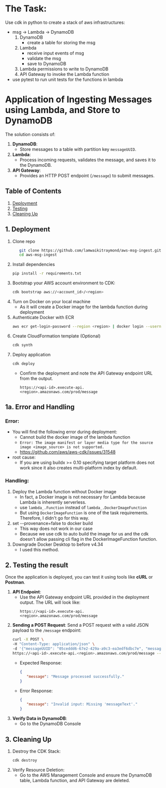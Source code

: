 # The Task:
Use cdk in python to create a stack of aws infrastructures:
- msg -> Lambda -> DynamoDB
    1. DynamoDB
        - create a table for storing the msg
    2. Lambda
        - receive input events of msg
        - validate the msg
        - save to DynamoDB
    3. Lambda permissions to write to DynamoDB
    4. API Gateway to invoke the Lambda function
- use pytest to run unit tests for the functions in lambda

# Application of Ingesting Messages using Lambda, and Store to DynamoDB
The solution consists of:
1. **DynamoDB**:
   - Store messages to a table with partition key `messageUUID`.
2. **Lambda**:
   - Process incoming requests, validates the message, and saves it to the DynamoDB.
3. **API Gateway**:
   - Provides an HTTP POST endpoint (`/message`) to submit messages.

## Table of Contents
1. [Deployment](#1-deployment)
2. [Testing](#2-testing-the-result)
3. [Cleaning Up](#3-cleaning-up)

## 1. Deployment
1. Clone repo
   ```bash
      git clone https://github.com/lamwaikitraymond/aws-msg-ingest.git
      cd aws-msg-ingest
   ```
2. Install dependencies
   ```bash
   pip install -r requirements.txt
   ```
3. Bootstrap your AWS account environment to CDK:
   ```bash
   cdk bootstrap aws://<account_id>/<region>
   ```
3. Turn on Docker on your local machine
   - As it will create a Docker image for the lambda function during deployment
4. Authenticate Docker with ECR
   ```bash
   aws ecr get-login-password --region <region> | docker login --username AWS --password-stdin <account_id>.dkr.ecr.<region>.amazonaws.com
   ```
5. Create CloudFormation template (Optional)
   ```bash
   cdk synth
   ```
6. Deploy application
   ```bash
   cdk deploy
   ```
   - Confirm the deployment and note the API Gateway endpoint URL from the output.
      ```
      https://<api-id>.execute-api.<region>.amazonaws.com/prod/message
      ```
## 1a. Error and Handling
### Error:
- You will find the following error during deployment:
   - Cannot build the docker image of the lambda function
   - `Error: The image manifest or layer media type for the source image <image_source> is not supported.`
   - https://github.com/aws/aws-cdk/issues/31548
- root cause:
   - If you are using buildx >= 0.10 specifying target platform does not work since it also creates multi-platform index by default.
### Handling:
   1. Deploy the Lambda function without Docker image
      - In fact, a Docker image is not necessary for Lambda because Lambda is inherently serverless.
      - use `lambda_.Function` instead of `lambda_.DockerImageFunction`
      - But using `DockerImageFunction` is one of the task requirements. Therefore, I didn't go for this way.
   2. set --provenance=false to docker build
      - This way does not work in our case
      - Because we use cdk to auto build the image for us and the cdk doesn't allow passing cli flag in the DockerImageFunction function.
   3. Downgrade Docker Desktop to before v4.34
      - I used this method.

## 2. Testing the result
Once the application is deployed, you can test it using tools like **cURL** or **Postman**.
1. **API Endpoint**:
   - Use the API Gateway endpoint URL provided in the deployment output. The URL will look like:
      ```
      https://<api-id>.execute-api.<region>.amazonaws.com/prod/message
      ```
2. **Sending a POST Request**:
   Send a POST request with a valid JSON payload to the `/message` endpoint:
   ```bash
   curl -X POST \
   -H "Content-Type: application/json" \
   -d '{"messageUUID": "05ceddd6-67e2-429a-a9c3-ea3edf6dbc7e", "messageText": "10 < Test message < 100. It should be valid", "messageDatetime": "2025-01-24 18:04:01"}' \
   https://<api-id>.execute-api.<region>.amazonaws.com/prod/message --ssl-no-revoke
   ```
   - Expected Response:
      ```json
      {
         "message": "Message processed successfully."
      }
      ```
   - Error Response:
      ```json
      {
         "message": "Invalid input: Missing 'messageText'."
      }
      ```
3. **Verify Data in DynamoDB**:
   - Go to the DynamoDB Console

## 3. Cleaning Up
1. Destroy the CDK Stack:
   ```bash
   cdk destroy
   ```
2. Verify Resource Deletion:
   - Go to the AWS Management Console and ensure the DynamoDB table, Lambda function, and API Gateway are deleted.